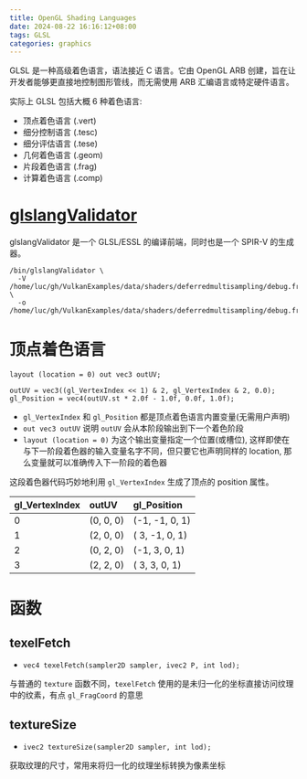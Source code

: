 ```yaml
---
title: OpenGL Shading Languages
date: 2024-08-22 16:16:12+08:00
tags: GLSL
categories: graphics
---
```


GLSL 是一种高级着色语言，语法接近 C 语言。它由 OpenGL ARB 创建，旨在让开发者能够更直接地控制图形管线，而无需使用 ARB 汇编语言或特定硬件语言。

实际上 GLSL 包括大概 6 种着色语言:

- 顶点着色语言 (.vert)
- 细分控制语言 (.tesc) 
- 细分评估语言 (.tese) 
- 几何着色语言 (.geom) 
- 片段着色语言 (.frag) 
- 计算着色语言 (.comp) 

<!--more-->

# [glslangValidator](https://github.com/KhronosGroup/glslang)

glslangValidator 是一个 GLSL/ESSL 的编译前端，同时也是一个 SPIR-V 的生成器。

```shell
/bin/glslangValidator \
  -V /home/luc/gh/VulkanExamples/data/shaders/deferredmultisampling/debug.frag \
  -o /home/luc/gh/VulkanExamples/data/shaders/deferredmultisampling/debug.frag.debug.spv
```


# 顶点着色语言

```
layout (location = 0) out vec3 outUV;

outUV = vec3((gl_VertexIndex << 1) & 2, gl_VertexIndex & 2, 0.0);
gl_Position = vec4(outUV.st * 2.0f - 1.0f, 0.0f, 1.0f);
```

- `gl_VertexIndex` 和 `gl_Position` 都是顶点着色语言内置变量(无需用户声明)
- `out vec3 outUV` 说明 `outUV` 会从本阶段输出到下一个着色阶段
- `layout (location = 0)` 为这个输出变量指定一个位置(或槽位), 这样即使在与下一阶段着色器的输入变量名字不同，但只要它也声明同样的 location, 那么变量就可以准确传入下一阶段的着色器

这段着色器代码巧妙地利用 `gl_VertexIndex` 生成了顶点的 position 属性。

| gl_VertexIndex | outUV                     | gl_Position              |
|:---------------|:--------------------------|:-------------------------|
| 0              | (0, 0, 0)                 | (-1, -1, 0, 1)           |
| 1              | (2, 0, 0)                 | ( 3, -1, 0, 1)           |
| 2              | (0, 2, 0)                 | (-1,  3, 0, 1)           |
| 3              | (2, 2, 0)                 | ( 3,  3, 0, 1)           |

# 函数
## texelFetch

- `vec4 texelFetch(sampler2D sampler, ivec2 P, int lod);`

与普通的 `texture` 函数不同，`texelFetch` 使用的是未归一化的坐标直接访问纹理中的纹素，有点 `gl_FragCoord` 的意思

## textureSize

- `ivec2 textureSize(sampler2D sampler, int lod);`

获取纹理的尺寸，常用来将归一化的纹理坐标转换为像素坐标

